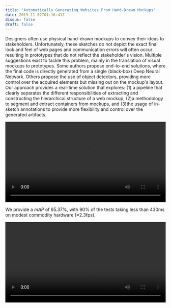 ```yaml
---
title: "Automatically Generating Websites From Hand-Drawn Mockups"
date: 2019-11-02T01:16:41Z
disqus: false
draft: false
---
```


Designers often use physical hand-drawn mockups to convey their ideas to stakeholders. Unfortunately, these sketches do not depict the exact final look and feel of web pages and communication errors will often occur resulting in prototypes that do not reflect the stakeholder's vision. Multiple suggestions exist to tackle this problem, mainly in the translation of visual mockups to prototypes. Some authors propose end-to-end solutions, where the final code is directly generated from a single (black-box) Deep Neural Network. Others propose the use of object detectors, providing more control over the acquired elements but missing out on the mockup's layout. Our approach provides a real-time solution that explores: (1) a pipeline that clearly separates the different responsibilities of extracting and constructing the hierarchical structure of a web mockup, (2)a methodology to segment and extract containers from mockups, and (3)the usage of in-sketch annotations to provide more flexibility and control over the generated artifacts. 

<video autoplay="autoplay" loop="loop" preload="auto" controls style="width: 100%">
  <source src="/videos/mockups1.mp4" type="video/mp4">
  Your browser does not support the video tag.
</video>

We provide a *mAP* of 95.37%, with 90% of the tests taking less than 430ms on modest commodity hardware (&asymp;2.3fps).

<video autoplay="autoplay" loop="loop" preload="auto" controls style="width: 100%">
  <source src="/videos/mockups2.mp4" type="video/mp4">
  Your browser does not support the video tag.
</video>
